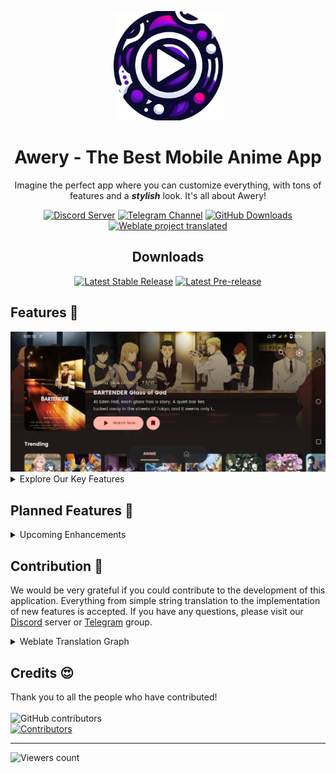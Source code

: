 <p align="center">
   <img src="https://raw.githubusercontent.com/MrBoomDeveloper/Awery/master/docs/app_icon.png" alt="Awery App Icon" width="175px">
</p>
<h1 align="center">Awery - The Best Mobile Anime App</h1>
<p align="center">Imagine the perfect app where you can customize everything, with tons of features and a <b><i>stylish</i></b> look. It's all about Awery!</p>
<p align="center">
   <a href="https://discord.com/invite/yspVzD4Kbm"><img src="https://dcbadge.limes.pink/api/server/https://discord.com/invite/yspVzD4Kbm" alt="Discord Server"></a>
   <a href="https://t.me/mrboomdev_awery"><img src="https://img.shields.io/endpoint?label=Telegram&labelColor=0e91e3&color=545454&logo=telegram&style=for-the-badge&url=https%3A%2F%2Fmogyo.ro%2Fquart-apis%2Ftgmembercount%3Fchat_id%3Dmrboomdev_awery" alt="Telegram Channel"></a>
   <a href="https://github.com/MrBoomDeveloper/Awery/releases"><img src="https://img.shields.io/github/downloads/MrBoomDeveloper/Awery/total?style=for-the-badge" alt="GitHub Downloads"></a>
   <a href="https://hosted.weblate.org/engage/awery">
      <img alt="Weblate project translated" src="https://img.shields.io/weblate/progress/awery?style=for-the-badge">
   </a>
</p>
<h2 align="center">Downloads</h2>
<p align="center">
   <a href="https://github.com/mrboomdeveloper/awery/releases/latest"><img src="https://img.shields.io/github/v/release/mrboomdeveloper/awery?display_name=tag&style=flat-square&logoColor=06599d&label=Stable&labelColor=06599d&color=043b69" alt="Latest Stable Release"/></a>
   <a href="https://github.com/mrboomdeveloper/awery/releases"><img src="https://img.shields.io/github/v/release/mrboomdeveloper/awery?include_prereleases&display_name=tag&style=flat-square&logoColor=2c2c47&label=Beta&color=818cf8" alt="Latest Pre-release"/></a>
</p>

<h2>Features 🚀</h2>
<img src="https://raw.githubusercontent.com/MrBoomDeveloper/Awery/master/docs/screenshot1.jpg" alt="Screenshot" />
<details>
<summary>Explore Our Key Features</summary>
<ul>
  <li>Integration with Aniyomi extensions for enhanced functionality.</li>
  <li>Seamless synchronization of progress with AniList, MyAnimeList, Shikimori, and more.</li>
  <li>Engage with and contribute to community comments.</li>
  <li>Support for multiple languages, making it accessible worldwide.</li>
  <li>Advanced tag filtering, including options to exclude genres like mecha.</li>
  <li>Blacklist and manage unwanted media content effectively.</li>
</ul>
</details>

<h2>Planned Features 👀</h2>
<details>
<summary>Upcoming Enhancements</summary>
<ul>
  <li>Support for Android TV, bringing the app to larger screens.</li>
  <li>Integrated newsreader to keep you updated on the latest trends.</li>
  <li>Expanded extension compatibility, including Tachiyomi, Cloudstream, Miru, and LNReader.</li>
  <li>Torrent support for more flexible media acquisition.</li>
  <li>Offline playback capabilities for uninterrupted access.</li>
  <li>Real-time update notifications to keep you informed.</li>
</ul>
</details>

<h2>Contribution 🤝</h2>

We would be very grateful if you could contribute to the development of this application.  Everything from simple string translation to the implementation of new features is accepted. If you have any questions, please visit our <a href="https://discord.com/invite/yepfCz4pvW">Discord</a> server or <a href="https://t.me/mrboomdev_awery">Telegram</a> group.
<details>
<summary>Weblate Translation Graph</summary>
<a href="https://hosted.weblate.org/engage/awery"><img src="https://hosted.weblate.org/widget/awery/multi-auto.svg" alt="Translation status" /></a>
</details>

<H2>Credits 😍</h2>
Thank you to all the people who have contributed!<br>
<br>
<a href="https://github.com/mrboomdeveloper/awery/graphs/contributors">
  <img alt="GitHub contributors" src="https://img.shields.io/github/contributors/mrboomdeveloper/awery?style=flat-square&label=Contributors%20%3A&labelColor=%230f1318&color=%230f1318" align="left">
</a>
<br>
<a href="https://github.com/mrboomdeveloper/awery/graphs/contributors">
  <img src="https://contrib.rocks/image?repo=mrboomdeveloper/awery" alt="Contributors">
</a>

---

<p>
   <img src="https://count.getloli.com/get/@:awerymrboomdev" alt="Viewers count" />
</p>
